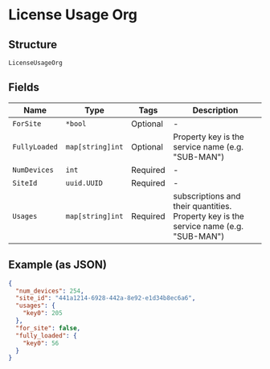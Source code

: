 
# License Usage Org

## Structure

`LicenseUsageOrg`

## Fields

| Name | Type | Tags | Description |
|  --- | --- | --- | --- |
| `ForSite` | `*bool` | Optional | - |
| `FullyLoaded` | `map[string]int` | Optional | Property key is the service name (e.g. "SUB-MAN") |
| `NumDevices` | `int` | Required | - |
| `SiteId` | `uuid.UUID` | Required | - |
| `Usages` | `map[string]int` | Required | subscriptions and their quantities. Property key is the service name (e.g. "SUB-MAN") |

## Example (as JSON)

```json
{
  "num_devices": 254,
  "site_id": "441a1214-6928-442a-8e92-e1d34b8ec6a6",
  "usages": {
    "key0": 205
  },
  "for_site": false,
  "fully_loaded": {
    "key0": 56
  }
}
```

